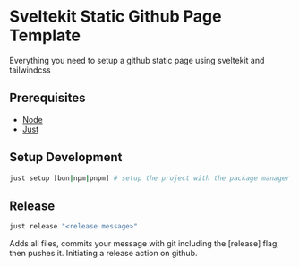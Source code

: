 # Sveltekit Static Github Page Template

Everything you need to setup a github static page using sveltekit and tailwindcss

## Prerequisites
- [Node](https://nodejs.org/en/download)
- [Just](https://github.com/casey/just)

## Setup Development
```bash
just setup [bun|npm|pnpm] # setup the project with the package manager of your choice, defaults to bun 
```

## Release
```bash
just release "<release message>"
```
Adds all files, commits your message with git including the [release] flag, then pushes it. Initiating a release action on github.